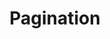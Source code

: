 ---
title: Pagination
category: components
intro: Responsive pagination for your list pages. Can be useful not to load all your articles when using it in a blog.
files:
    - components/pagination
items:
    -
        title: Normal pagination align left
        demo: |-
            <div class="grid">
                <div class="col-12">
                    <ul class="pagination pagination-left">
                        <li><a href="#" class="disabled"><i class="icon icon-chevron-left-solid"></i></a></li>
                        <li><a href="#" class="active">1</a></li>
                        <li><a href="#">2</a></li>
                        <li><a href="#">3</a></li>
                        <li><a href="#">4</a></li>
                        <li><a href="#">5</a></li>
                        <li><a href="#">...</a></li>
                        <li><a href="#">10</a></li>
                        <li><a href="#"><i class="icon icon-chevron-right-solid"></i></a>
                        </li>
                    </ul>
                </div>
            </div>
        code: |-
            &lt;ul class=&quot;pagination pagination-left&quot;&gt;
                &lt;li&gt;&lt;a href=&quot;#&quot; class=&quot;disabled&quot;&gt;&lt;i class=&quot;icon icon-chevron-left-solid&quot;&gt;&lt;/i&gt;&lt;/a&gt;&lt;/li&gt;
                &lt;li&gt;&lt;a href=&quot;#&quot; class=&quot;active&quot;&gt;1&lt;/a&gt;&lt;/li&gt;
                &lt;li&gt;&lt;a href=&quot;#&quot;&gt;2&lt;/a&gt;&lt;/li&gt;
                &lt;li&gt;&lt;a href=&quot;#&quot;&gt;3&lt;/a&gt;&lt;/li&gt;
                &lt;li&gt;&lt;a href=&quot;#&quot;&gt;4&lt;/a&gt;&lt;/li&gt;
                &lt;li&gt;&lt;a href=&quot;#&quot;&gt;5&lt;/a&gt;&lt;/li&gt;
                &lt;li&gt;&lt;a href=&quot;#&quot;&gt;...&lt;/a&gt;&lt;/li&gt;
                &lt;li&gt;&lt;a href=&quot;#&quot;&gt;10&lt;/a&gt;&lt;/li&gt;
                &lt;li&gt;&lt;a href=&quot;#&quot;&gt;&lt;i class=&quot;icon icon-chevron-right-solid&quot;&gt;&lt;/i&gt;&lt;/a&gt;&lt;/li&gt;
            &lt;/ul&gt;
    -
        title: Normal pagination align center
        demo: |-
            <div class="grid">
                <div class="col-12">
                    <ul class="pagination pagination-center">
                        <li><a href="#" class="disabled"><i class="icon icon-chevron-left-solid"></i></a></li>
                        <li><a href="#" class="active">1</a></li>
                        <li><a href="#">2</a></li>
                        <li><a href="#">3</a></li>
                        <li><a href="#">4</a></li>
                        <li><a href="#">5</a></li>
                        <li><a href="#">...</a></li>
                        <li><a href="#">10</a></li>
                        <li><a href="#"><i class="icon icon-chevron-right-solid"></i></a></li>
                    </ul>
                </div>
            </div>
        code: |-
            &lt;ul class=&quot;pagination pagination-center&quot;&gt;
                &lt;li&gt;&lt;a href=&quot;#&quot; class=&quot;disabled&quot;&gt;&lt;i class=&quot;icon icon-chevron-left-solid&quot;&gt;&lt;/i&gt;&lt;/a&gt;&lt;/li&gt;
                &lt;li&gt;&lt;a href=&quot;#&quot; class=&quot;active&quot;&gt;1&lt;/a&gt;&lt;/li&gt;
                &lt;li&gt;&lt;a href=&quot;#&quot;&gt;2&lt;/a&gt;&lt;/li&gt;
                &lt;li&gt;&lt;a href=&quot;#&quot;&gt;3&lt;/a&gt;&lt;/li&gt;
                &lt;li&gt;&lt;a href=&quot;#&quot;&gt;4&lt;/a&gt;&lt;/li&gt;
                &lt;li&gt;&lt;a href=&quot;#&quot;&gt;5&lt;/a&gt;&lt;/li&gt;
                &lt;li&gt;&lt;a href=&quot;#&quot;&gt;...&lt;/a&gt;&lt;/li&gt;
                &lt;li&gt;&lt;a href=&quot;#&quot;&gt;10&lt;/a&gt;&lt;/li&gt;
                &lt;li&gt;&lt;a href=&quot;#&quot;&gt;&lt;i class=&quot;icon icon-chevron-right-solid&quot;&gt;&lt;/i&gt;&lt;/a&gt;&lt;/li&gt;
            &lt;/ul&gt;
    -
        title: Normal pagination align right
        demo: |-
            <div class="grid">
                <div class="col-12">
                    <ul class="pagination pagination-right">
                        <li><a href="#" class="disabled"><i class="icon icon-chevron-left-solid"></i></a></li>
                        <li><a href="#" class="active">1</a></li>
                        <li><a href="#">2</a></li>
                        <li><a href="#">3</a></li>
                        <li><a href="#">4</a></li>
                        <li><a href="#">5</a></li>
                        <li><a href="#">...</a></li>
                        <li><a href="#">10</a></li>
                        <li><a href="#"><i class="icon icon-chevron-right-solid"></i></a>
                        </li>
                    </ul>
                </div>
            </div>
        code: |-
            &lt;ul class=&quot;pagination pagination-right&quot;&gt;
                &lt;li&gt;&lt;a href=&quot;#&quot; class=&quot;disabled&quot;&gt;&lt;i class=&quot;icon icon-chevron-left-solid&quot;&gt;&lt;/i&gt;&lt;/a&gt;&lt;/li&gt;
                &lt;li&gt;&lt;a href=&quot;#&quot; class=&quot;active&quot;&gt;1&lt;/a&gt;&lt;/li&gt;
                &lt;li&gt;&lt;a href=&quot;#&quot;&gt;2&lt;/a&gt;&lt;/li&gt;
                &lt;li&gt;&lt;a href=&quot;#&quot;&gt;3&lt;/a&gt;&lt;/li&gt;
                &lt;li&gt;&lt;a href=&quot;#&quot;&gt;4&lt;/a&gt;&lt;/li&gt;
                &lt;li&gt;&lt;a href=&quot;#&quot;&gt;5&lt;/a&gt;&lt;/li&gt;
                &lt;li&gt;&lt;a href=&quot;#&quot;&gt;...&lt;/a&gt;&lt;/li&gt;
                &lt;li&gt;&lt;a href=&quot;#&quot;&gt;10&lt;/a&gt;&lt;/li&gt;
                &lt;li&gt;&lt;a href=&quot;#&quot;&gt;&lt;i class=&quot;icon icon-chevron-right-solid&quot;&gt;&lt;/i&gt;&lt;/a&gt;
                &lt;/li&gt;
            &lt;/ul&gt;
    -
        title: Paginator
        demo: |-
            <div class="grid">
                <div class="col-12">
                    <div class="paginator">
                        Page 1 of 5
                        <a href="#" class="disabled"><i class="icon icon-chevron-left-solid"></i></a>
                        <a href="#"><i class="icon icon-chevron-right-solid"></i></a>
                    </div>
                </div>
            </div>
        code: |-
            &lt;div class=&quot;paginator&quot;&gt;
                Page 1 of 5
                &lt;a href=&quot;#&quot; class=&quot;disabled&quot;&gt;&lt;i class=&quot;icon icon-chevron-left-solid&quot;&gt;&lt;/i&gt;&lt;/a&gt;
                &lt;a href=&quot;#&quot;&gt;&lt;i class=&quot;icon icon-chevron-right-solid&quot;&gt;&lt;/i&gt;&lt;/a&gt;
            &lt;/div&gt;
---